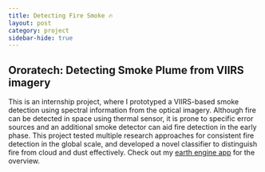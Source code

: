 ```yaml
---
title: Detecting Fire Smoke 🔥
layout: post
category: project
sidebar-hide: true
---
```


## Ororatech: Detecting Smoke Plume from VIIRS imagery

This is an internship project, where I prototyped a VIIRS-based smoke detection using spectral information from the optical imagery. Although fire can be detected in space using thermal sensor, it is prone to specific error sources and an additional smoke detector can aid fire detection in the early phase. This project tested multiple research approaches for consistent fire detection in the global scale, and developed a novel classifier to distinguish fire from cloud and dust effectively. Check out my [earth engine app](https://pinkychow1010.users.earthengine.app/view/smokedetection) for the overview.


<span class="image left"><img src="{{ 'assets/images/fire2.jpg' | relative_url }}" alt="" /></span>
